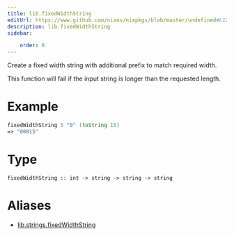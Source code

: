 ```yaml
---
title: lib.fixedWidthString
editUrl: https://www.github.com/nixos/nixpkgs/blob/master/undefined#L1215C22
description: lib.fixedWidthString
sidebar:

    order: 8
---
```


Create a fixed width string with additional prefix to match
required width.

This function will fail if the input string is longer than the
requested length.

# Example

```nix
fixedWidthString 5 "0" (toString 15)
=> "00015"
```

# Type

```
fixedWidthString :: int -> string -> string -> string
```


# Aliases

- [lib.strings.fixedWidthString](/nix-doc-comments/reference/lib/strings/lib-strings-fixedwidthstring)


